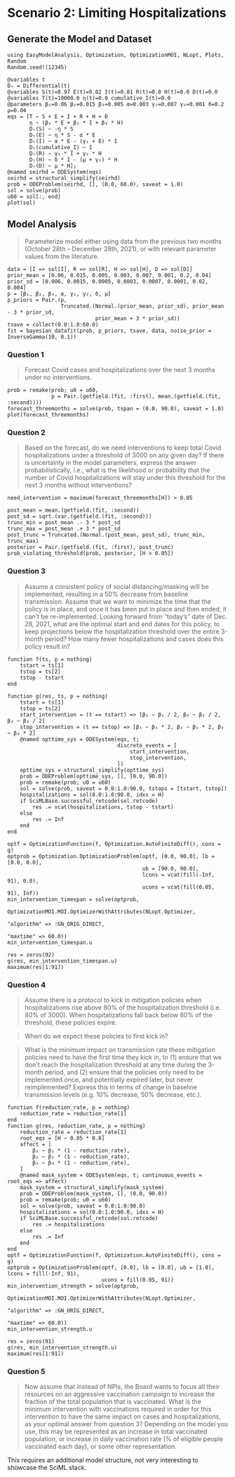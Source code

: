 # Scenario 2: Limiting Hospitalizations

## Generate the Model and Dataset

```@example scenario2
using EasyModelAnalysis, Optimization, OptimizationMOI, NLopt, Plots, Random
Random.seed!(12345)

@variables t
Dₜ = Differential(t)
@variables S(t)=0.97 E(t)=0.02 I(t)=0.01 R(t)=0.0 H(t)=0.0 D(t)=0.0
@variables T(t)=10000.0 η(t)=0.0 cumulative_I(t)=0.0
@parameters β₁=0.06 β₂=0.015 β₃=0.005 α=0.003 γ₁=0.007 γ₂=0.001 δ=0.2 μ=0.04
eqs = [T ~ S + E + I + R + H + D
       η ~ (β₁ * E + β₂ * I + β₃ * H)
       Dₜ(S) ~ -η * S
       Dₜ(E) ~ η * S - α * E
       Dₜ(I) ~ α * E - (γ₁ + δ) * I
       Dₜ(cumulative_I) ~ I
       Dₜ(R) ~ γ₁ * I + γ₂ * H
       Dₜ(H) ~ δ * I - (μ + γ₂) * H
       Dₜ(D) ~ μ * H];
@named seirhd = ODESystem(eqs)
seirhd = structural_simplify(seirhd)
prob = ODEProblem(seirhd, [], (0.0, 60.0), saveat = 1.0)
sol = solve(prob)
u60 = sol[:, end]
plot(sol)
```

## Model Analysis

> Parameterize model either using data from the previous two months (October 28th – December 28th, 2021), or with relevant parameter values from the literature.

```@example scenario2
data = [I => sol[I], R => sol[R], H => sol[H], D => sol[D]]
prior_mean = [0.06, 0.015, 0.005, 0.003, 0.007, 0.001, 0.2, 0.04]
prior_sd = [0.006, 0.0015, 0.0005, 0.0003, 0.0007, 0.0001, 0.02, 0.004]
p = [β₁, β₂, β₃, α, γ₁, γ₂, δ, μ]
p_priors = Pair.(p,
                 Truncated.(Normal.(prior_mean, prior_sd), prior_mean - 3 * prior_sd,
                            prior_mean + 3 * prior_sd))
tsave = collect(0.0:1.0:60.0)
fit = bayesian_datafit(prob, p_priors, tsave, data, noise_prior = InverseGamma(10, 0.1))
```

### Question 1

> Forecast Covid cases and hospitalizations over the next 3 months under no interventions.

```@example scenario2
prob = remake(prob; u0 = u60,
              p = Pair.(getfield.(fit, :first), mean.(getfield.(fit, :second))))
forecast_threemonths = solve(prob, tspan = (0.0, 90.0), saveat = 1.0)
plot(forecast_threemonths)
```

### Question 2

> Based on the forecast, do we need interventions to keep total Covid hospitalizations under a threshold of 3000 on any given day? If there is uncertainty in the model parameters, express the answer probabilistically, i.e., what is the likelihood or probability that the number of Covid hospitalizations will stay under this threshold for the next 3 months without interventions?

```@example scenario2
need_intervention = maximum(forecast_threemonths[H]) > 0.05
```

```@example scenario2
post_mean = mean.(getfield.(fit, :second))
post_sd = sqrt.(var.(getfield.(fit, :second)))
trunc_min = post_mean .- 3 * post_sd
trunc_max = post_mean .+ 3 * post_sd
post_trunc = Truncated.(Normal.(post_mean, post_sd), trunc_min, trunc_max)
posterior = Pair.(getfield.(fit, :first), post_trunc)
prob_violating_threshold(prob, posterior, [H > 0.05])
```

### Question 3

> Assume a consistent policy of social distancing/masking will be implemented, resulting in a 50% decrease from baseline transmission. Assume that we want to minimize the time that the policy is in place, and once it has been put in place and then ended, it can't be re-implemented. Looking forward from “today’s” date of Dec. 28, 2021, what are the optimal start and end dates for this policy, to keep projections below the hospitalization threshold over the entire 3-month period? How many fewer hospitalizations and cases does this policy result in?

```@example scenario2
function f(ts, p = nothing)
    tstart = ts[1]
    tstop = ts[2]
    tstop - tstart
end

function g(res, ts, p = nothing)
    tstart = ts[1]
    tstop = ts[2]
    start_intervention = (t == tstart) => [β₁ ~ β₁ / 2, β₂ ~ β₂ / 2, β₃ ~ β₃ / 2]
    stop_intervention = (t == tstop) => [β₁ ~ β₁ * 2, β₂ ~ β₂ * 2, β₃ ~ β₃ * 2]
    @named opttime_sys = ODESystem(eqs, t;
                                   discrete_events = [
                                       start_intervention,
                                       stop_intervention,
                                   ])
    opttime_sys = structural_simplify(opttime_sys)
    prob = ODEProblem(opttime_sys, [], [0.0, 90.0])
    prob = remake(prob; u0 = u60)
    sol = solve(prob, saveat = 0.0:1.0:90.0, tstops = [tstart, tstop])
    hospitalizations = sol(0.0:1.0:90.0, idxs = H)
    if SciMLBase.successful_retcode(sol.retcode)
        res .= vcat(hospitalizations, tstop - tstart)
    else
        res .= Inf
    end
end

optf = OptimizationFunction(f, Optimization.AutoFiniteDiff(), cons = g)
optprob = Optimization.OptimizationProblem(optf, [0.0, 90.0], lb = [0.0, 0.0],
                                           ub = [90.0, 90.0],
                                           lcons = vcat(fill(-Inf, 91), 0.0),
                                           ucons = vcat(fill(0.05, 91), Inf))
min_intervention_timespan = solve(optprob,
                                  OptimizationMOI.MOI.OptimizerWithAttributes(NLopt.Optimizer,
                                                                              "algorithm" => :GN_ORIG_DIRECT,
                                                                              "maxtime" => 60.0))
min_intervention_timespan.u
```

```@example scenario2
res = zeros(92)
g(res, min_intervention_timespan.u)
maximum(res[1:91])
```

### Question 4

> Assume there is a protocol to kick in mitigation policies when hospitalizations rise above 80% of the hospitalization threshold (i.e. 80% of 3000). When hospitalizations fall back below 80% of the threshold, these policies expire.

> When do we expect these policies to first kick in?

> What is the minimum impact on transmission rate these mitigation policies need to have the first time they kick in, to (1) ensure that we don't reach the hospitalization threshold at any time during the 3-month period, and (2) ensure that the policies only need to be implemented once, and potentially expired later, but never reimplemented? Express this in terms of change in baseline transmission levels (e.g. 10% decrease, 50% decrease, etc.).

```@example scenario2
function f(reduction_rate, p = nothing)
    reduction_rate = reduction_rate[1]
end
function g(res, reduction_rate, p = nothing)
    reduction_rate = reduction_rate[1]
    root_eqs = [H ~ 0.05 * 0.8]
    affect = [
        β₁ ~ β₁ * (1 - reduction_rate),
        β₂ ~ β₂ * (1 - reduction_rate),
        β₃ ~ β₃ * (1 - reduction_rate),
    ]
    @named mask_system = ODESystem(eqs, t; continuous_events = root_eqs => affect)
    mask_system = structural_simplify(mask_system)
    prob = ODEProblem(mask_system, [], (0.0, 90.0))
    prob = remake(prob; u0 = u60)
    sol = solve(prob, saveat = 0.0:1.0:90.0)
    hospitalizations = sol(0.0:1.0:90.0, idxs = H)
    if SciMLBase.successful_retcode(sol.retcode)
        res .= hospitalizations
    else
        res .= Inf
    end
end
optf = OptimizationFunction(f, Optimization.AutoFiniteDiff(), cons = g)
optprob = OptimizationProblem(optf, [0.0], lb = [0.0], ub = [1.0], lcons = fill(-Inf, 91),
                              ucons = fill(0.05, 91))
min_intervention_strength = solve(optprob,
                                  OptimizationMOI.MOI.OptimizerWithAttributes(NLopt.Optimizer,
                                                                              "algorithm" => :GN_ORIG_DIRECT,
                                                                              "maxtime" => 60.0))
min_intervention_strength.u
```

```@example scenario2
res = zeros(91)
g(res, min_intervention_strength.u)
maximum(res[1:91])
```

### Question 5

> Now assume that instead of NPIs, the Board wants to focus all their resources on an aggressive vaccination campaign to increase the fraction of the total population that is vaccinated. What is the minimum intervention with vaccinations required in order for this intervention to have the same impact on cases and hospitalizations, as your optimal answer from question 3? Depending on the model you use, this may be represented as an increase in total vaccinated population, or increase in daily vaccination rate (% of eligible people vaccinated each day), or some other representation.

This requires an additional model structure, not very interesting to showcase the SciML stack.
